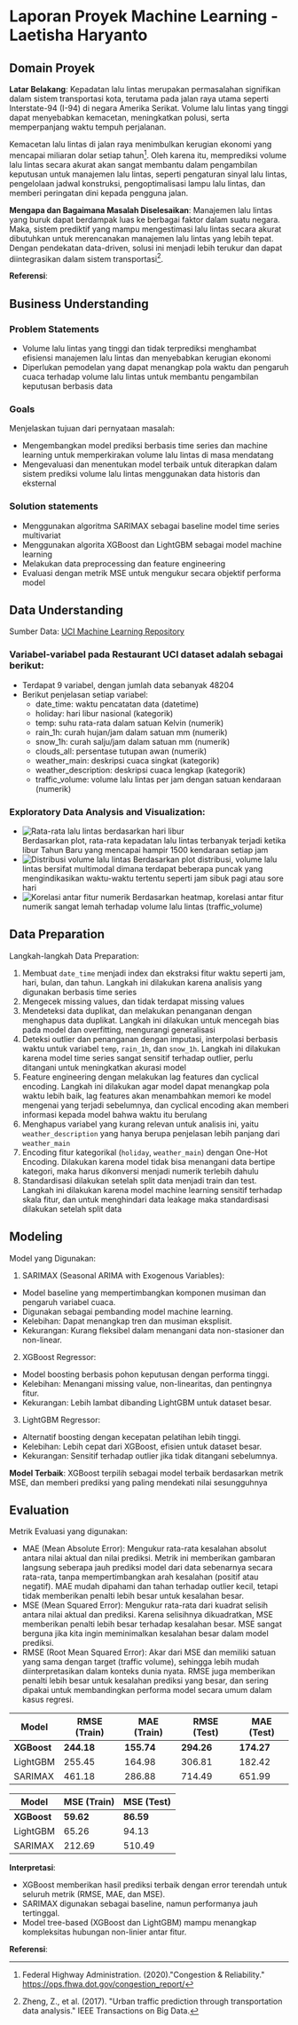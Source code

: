 # Laporan Proyek Machine Learning - Laetisha Haryanto

## Domain Proyek

**Latar Belakang**: Kepadatan lalu lintas merupakan permasalahan signifikan dalam sistem transportasi kota, terutama pada jalan raya utama seperti Interstate-94 (I-94) di negara Amerika Serikat. Volume lalu lintas yang tinggi dapat menyebabkan kemacetan, meningkatkan polusi, serta memperpanjang waktu tempuh perjalanan. 

Kemacetan lalu lintas di jalan raya menimbulkan kerugian ekonomi yang mencapai miliaran dolar setiap tahun[^1]. Oleh karena itu, memprediksi volume lalu lintas secara akurat akan sangat membantu dalam pengambilan keputusan untuk manajemen lalu lintas, seperti pengaturan sinyal lalu lintas, pengelolaan jadwal konstruksi, pengoptimalisasi lampu lalu lintas, dan memberi peringatan dini kepada pengguna jalan.  

**Mengapa dan Bagaimana Masalah Diselesaikan**: Manajemen lalu lintas yang buruk dapat berdampak luas ke berbagai faktor dalam suatu negara. Maka, sistem prediktif yang mampu mengestimasi lalu lintas secara akurat dibutuhkan untuk merencanakan manajemen lalu lintas yang lebih tepat. Dengan pendekatan data-driven, solusi ini menjadi lebih terukur dan dapat diintegrasikan dalam sistem transportasi[^2]. 

**Referensi**:  
[^1]: Federal Highway Administration. (2020)."Congestion & Reliability." https://ops.fhwa.dot.gov/congestion_report/  
[^2]: Zheng, Z., et al. (2017). "Urban traffic prediction through transportation data analysis." IEEE Transactions on Big Data.

## Business Understanding

### Problem Statements

- Volume lalu lintas yang tinggi dan tidak terprediksi menghambat efisiensi manajemen lalu lintas dan menyebabkan kerugian ekonomi
- Diperlukan pemodelan yang dapat menangkap pola waktu dan pengaruh cuaca terhadap volume lalu lintas untuk membantu pengambilan keputusan berbasis data

### Goals

Menjelaskan tujuan dari pernyataan masalah:
- Mengembangkan model prediksi berbasis time series dan machine learning untuk memperkirakan volume lalu lintas di masa mendatang
- Mengevaluasi dan menentukan model terbaik untuk diterapkan dalam sistem prediksi volume lalu lintas menggunakan data historis dan eksternal

### Solution statements
- Menggunakan algoritma SARIMAX sebagai baseline model time series multivariat
- Menggunakan algorita XGBoost dan LightGBM sebagai model machine learning
- Melakukan data preprocessing dan feature engineering
- Evaluasi dengan metrik MSE untuk mengukur secara objektif performa model

## Data Understanding
Sumber Data: [UCI Machine Learning Repository](https://archive.ics.uci.edu/dataset/492/metro+interstate+traffic+volume)

### Variabel-variabel pada Restaurant UCI dataset adalah sebagai berikut:
- Terdapat 9 variabel, dengan jumlah data sebanyak 48204
- Berikut penjelasan setiap variabel:
    - date_time: waktu pencatatan data (datetime)
    - holiday: hari libur nasional (kategorik)
    - temp: suhu rata-rata dalam satuan Kelvin (numerik)
    - rain_1h: curah hujan/jam dalam satuan mm (numerik)
    - snow_1h: curah salju/jam dalam satuan mm (numerik)
    - clouds_all: persentase tutupan awan (numerik)
    - weather_main: deskripsi cuaca singkat (kategorik)
    - weather_description: deskripsi cuaca lengkap (kategorik)
    - traffic_volume: volume lalu lintas per jam dengan satuan kendaraan (numerik)

### Exploratory Data Analysis and Visualization:
- ![Rata-rata lalu lintas berdasarkan hari libur](https://drive.google.com/uc?export=view&id=1N1XU7W1hpPOjqVp__RxBcVvfHhZ8v-jy)  
Berdasarkan plot, rata-rata kepadatan lalu lintas terbanyak terjadi ketika libur Tahun Baru yang mencapai hampir 1500 kendaraan setiap jam
- ![Distribusi volume lalu lintas](https://drive.google.com/uc?export=view&id=158Ehujk0s68yvgmHuIEHY4GM6hB4KMgj)
Berdasarkan plot distribusi, volume lalu lintas bersifat multimodal dimana terdapat beberapa puncak yang mengindikasikan waktu-waktu tertentu seperti jam sibuk pagi atau sore hari  
- ![Korelasi antar fitur numerik](https://drive.google.com/uc?export=view&id=1lOvGcGhBM3xMj8fhkO9k7SfYn9GpLCv8)
Berdasarkan heatmap, korelasi antar fitur numerik sangat lemah terhadap volume lalu lintas (traffic_volume)


## Data Preparation
Langkah-langkah Data Preparation:
1. Membuat `date_time` menjadi index dan ekstraksi fitur waktu seperti jam, hari, bulan, dan tahun. Langkah ini dilakukan karena analisis yang digunakan berbasis time series
2. Mengecek missing values, dan tidak terdapat missing values
3. Mendeteksi data duplikat, dan melakukan penanganan dengan menghapus data duplikat. Langkah ini dilakukan untuk mencegah bias pada model dan overfitting, mengurangi generalisasi
4. Deteksi outlier dan penanganan dengan imputasi, interpolasi berbasis waktu untuk variabel `temp`, `rain_1h`, dan `snow_1h`. Langkah ini dilakukan karena model time series sangat sensitif terhadap outlier, perlu ditangani untuk meningkatkan akurasi model
5. Feature engineering dengan melakukan lag features dan cyclical encoding. Langkah ini dilakukan agar model dapat menangkap pola waktu lebih baik, lag features akan menambahkan memori ke model mengenai yang terjadi sebelumnya, dan cyclical encoding akan memberi informasi kepada model bahwa waktu itu berulang
6. Menghapus variabel yang kurang relevan untuk analisis ini, yaitu `weather_description` yang hanya berupa penjelasan lebih panjang dari `weather_main`
7. Encoding fitur kategorikal (`holiday`, `weather_main`) dengan One-Hot Encoding. Dilakukan karena model tidak bisa menangani data bertipe kategori, maka harus dikonversi menjadi numerik terlebih dahulu
8. Standardisasi dilakukan setelah split data menjadi train dan test. Langkah ini dilakukan karena model machine learning sensitif terhadap skala fitur, dan untuk menghindari data leakage maka standardisasi dilakukan setelah split data

## Modeling
Model yang Digunakan:
1. SARIMAX (Seasonal ARIMA with Exogenous Variables):
- Model baseline yang mempertimbangkan komponen musiman dan pengaruh variabel cuaca.
- Digunakan sebagai pembanding model machine learning.
- Kelebihan: Dapat menangkap tren dan musiman eksplisit.
- Kekurangan: Kurang fleksibel dalam menangani data non-stasioner dan non-linear.
2. XGBoost Regressor:
- Model boosting berbasis pohon keputusan dengan performa tinggi.
- Kelebihan: Menangani missing value, non-linearitas, dan pentingnya fitur.
- Kekurangan: Lebih lambat dibanding LightGBM untuk dataset besar.
3. LightGBM Regressor:
- Alternatif boosting dengan kecepatan pelatihan lebih tinggi.
- Kelebihan: Lebih cepat dari XGBoost, efisien untuk dataset besar.
- Kekurangan: Sensitif terhadap outlier jika tidak ditangani sebelumnya.  

**Model Terbaik**: XGBoost terpilih sebagai model terbaik berdasarkan metrik MSE, dan memberi prediksi yang paling mendekati nilai sesungguhnya

## Evaluation
Metrik Evaluasi yang digunakan:
- MAE (Mean Absolute Error): Mengukur rata-rata kesalahan absolut antara nilai aktual dan nilai prediksi. Metrik ini memberikan gambaran langsung seberapa jauh prediksi model dari data sebenarnya secara rata-rata, tanpa mempertimbangkan arah kesalahan (positif atau negatif). MAE mudah dipahami dan tahan terhadap outlier kecil, tetapi tidak memberikan penalti lebih besar untuk kesalahan besar.
- MSE (Mean Squared Error): Mengukur rata-rata dari kuadrat selisih antara nilai aktual dan prediksi. Karena selisihnya dikuadratkan, MSE memberikan penalti lebih besar terhadap kesalahan besar. MSE sangat berguna jika kita ingin meminimalkan kesalahan besar dalam model prediksi.
- RMSE (Root Mean Squared Error): Akar dari MSE dan memiliki satuan yang sama dengan target (traffic volume), sehingga lebih mudah diinterpretasikan dalam konteks dunia nyata. RMSE juga memberikan penalti lebih besar untuk kesalahan prediksi yang besar, dan sering dipakai untuk membandingkan performa model secara umum dalam kasus regresi.

| Model        | RMSE (Train) | MAE (Train) | RMSE (Test) | MAE (Test) |
|--------------|--------------|-------------|-------------|------------|
| **XGBoost**  | **244.18**   | **155.74**  | **294.26**  | **174.27** |
| LightGBM     | 255.45       | 164.98      | 306.81      | 182.42     |
| SARIMAX      | 461.18       | 286.88      | 714.49      | 651.99     |

| Model       | MSE (Train) | MSE (Test) |
| ----------- | ----------- | ---------- |
| **XGBoost** | **59.62**   | **86.59**  |
| LightGBM    | 65.26       | 94.13      |
| SARIMAX     | 212.69      | 510.49     |

**Interpretasi**:

- XGBoost memberikan hasil prediksi terbaik dengan error terendah untuk seluruh metrik (RMSE, MAE, dan MSE).
- SARIMAX digunakan sebagai baseline, namun performanya jauh tertinggal.
- Model tree-based (XGBoost dan LightGBM) mampu menangkap kompleksitas hubungan non-linier antar fitur.

**Referensi**: